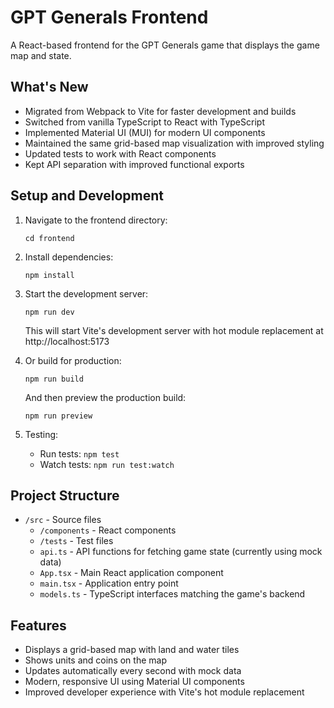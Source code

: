 # GPT Generals Frontend

A React-based frontend for the GPT Generals game that displays the game map and state.

## What's New
- Migrated from Webpack to Vite for faster development and builds
- Switched from vanilla TypeScript to React with TypeScript
- Implemented Material UI (MUI) for modern UI components
- Maintained the same grid-based map visualization with improved styling
- Updated tests to work with React components
- Kept API separation with improved functional exports

## Setup and Development

1. Navigate to the frontend directory:
   ```
   cd frontend
   ```

2. Install dependencies:
   ```
   npm install
   ```

3. Start the development server:
   ```
   npm run dev
   ```
   This will start Vite's development server with hot module replacement at http://localhost:5173

4. Or build for production:
   ```
   npm run build
   ```
   And then preview the production build:
   ```
   npm run preview
   ```

5. Testing:
   - Run tests: `npm test`
   - Watch tests: `npm run test:watch`

## Project Structure
- `/src` - Source files
  - `/components` - React components
  - `/tests` - Test files
  - `api.ts` - API functions for fetching game state (currently using mock data)
  - `App.tsx` - Main React application component
  - `main.tsx` - Application entry point
  - `models.ts` - TypeScript interfaces matching the game's backend

## Features

- Displays a grid-based map with land and water tiles
- Shows units and coins on the map
- Updates automatically every second with mock data
- Modern, responsive UI using Material UI components
- Improved developer experience with Vite's hot module replacement
